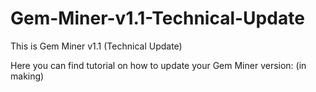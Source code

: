 # Gem-Miner-v1.1-Technical-Update

This is Gem Miner v1.1 (Technical Update)

Here you can find tutorial on how to update your Gem Miner version: (in making)

